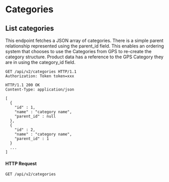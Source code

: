 # Categories

## List categories

This endpoint fetches a JSON array of categories. There is a simple parent relationship represented using the parent_id field. This enables an ordering system that chooses to use the Categories from GPS to re-create the category structure. Product data has a reference to the GPS Category they are in using the category_id field.

``` http
GET /api/v2/categories HTTP/1.1
Authorization: Token token=xxx
```

``` http
HTTP/1.1 200 OK
Content-Type: application/json

[
  {
    "id" : 1,
    "name" : "category name",
    "parent_id" : null
  },
  {
    "id" : 2,
    "name" : "category name",
    "parent_id" : 1
  }
  ...
]
```

#### HTTP Request

`GET /api/v2/categories`



